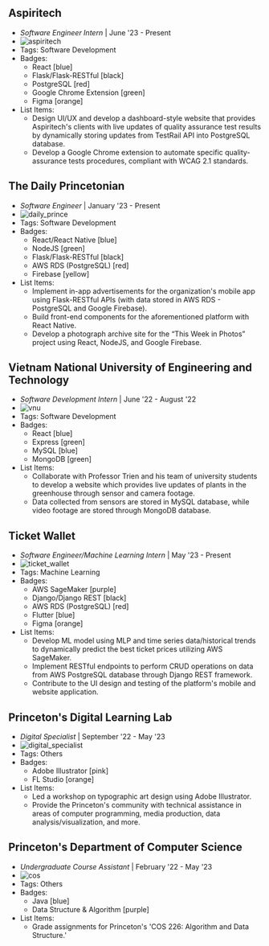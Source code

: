 ## Aspiritech
- *Software Engineer Intern* | June '23 - Present
- ![aspiritech](../assets/logo/aspiritech.svg)
- Tags: Software Development
- Badges:
  - React [blue]
  - Flask/Flask-RESTful [black]
  - PostgreSQL [red]
  - Google Chrome Extension [green]
  - Figma [orange]
- List Items:
  - Design UI/UX and develop a dashboard-style website that provides Aspiritech's clients with live updates of quality assurance test results by dynamically storing updates from TestRail API into PostgreSQL database.
  - Develop a Google Chrome extension to automate specific quality-assurance tests procedures, compliant with WCAG 2.1 standards.

## The Daily Princetonian 
- *Software Engineer* | January '23 - Present
- ![daily_prince](../assets/logo/prince.png)
- Tags: Software Development
- Badges:
  - React/React Native [blue]
  - NodeJS [green]
  - Flask/Flask-RESTful [black]
  - AWS RDS (PostgreSQL) [red]
  - Firebase [yellow]
- List Items:
  - Implement in-app advertisements for the organization's mobile app using Flask-RESTful APIs (with data stored in AWS RDS - PostgreSQL and Google Firebase). 
  - Build front-end components for the aforementioned platform with React Native. 
  - Develop a photograph archive site for the “This Week in Photos” project using React, NodeJS, and Google Firebase.

## Vietnam National University of Engineering and Technology
- *Software Development Intern* | June '22 - August '22
- ![vnu](../assets/logo/vnu.jpeg)
- Tags: Software Development
- Badges:
  - React [blue]
  - Express [green]
  - MySQL [blue]
  - MongoDB [green]
- List Items:
  - Collaborate with Professor Trien and his team of university students to develop a website which provides live updates of plants in the greenhouse through sensor and camera footage. 
  - Data collected from sensors are stored in MySQL database, while video footage are stored through MongoDB database.

## Ticket Wallet
- *Software Engineer/Machine Learning Intern* | May '23 - Present
- ![ticket_wallet](../assets/logo/tw.png)
- Tags: Machine Learning
- Badges:
  - AWS SageMaker [purple]
  - Django/Django REST [black]
  - AWS RDS (PostgreSQL) [red]
  - Flutter [blue]
  - Figma [orange]
- List Items:
  - Develop ML model using MLP and time series data/historical trends to dynamically predict the best ticket prices utilizing AWS SageMaker.
  - Implement RESTful endpoints to perform CRUD operations on data from AWS PostgreSQL database through Django REST framework. 
  - Contribute to the UI design and testing of the platform's mobile and website application.


## Princeton's Digital Learning Lab
- *Digital Specialist* | September '22 - May '23
- ![digital_specialist](../assets/logo/dll.png)
- Tags: Others
- Badges:
  - Adobe Illustrator [pink]
  - FL Studio [orange]
- List Items:
  - Led a workshop on typographic art design using Adobe Illustrator. 
  - Provide the Princeton's community with technical assistance in areas of computer programming, media production, data analysis/visualization, and more.

## Princeton's Department of Computer Science
- *Undergraduate Course Assistant* | February '22 - May '23
- ![cos](../assets/logo/cos.png)
- Tags: Others
- Badges:
  - Java [blue]
  - Data Structure & Algorithm [purple]
- List Items:
  - Grade assignments for Princeton's 'COS 226: Algorithm and Data Structure.'